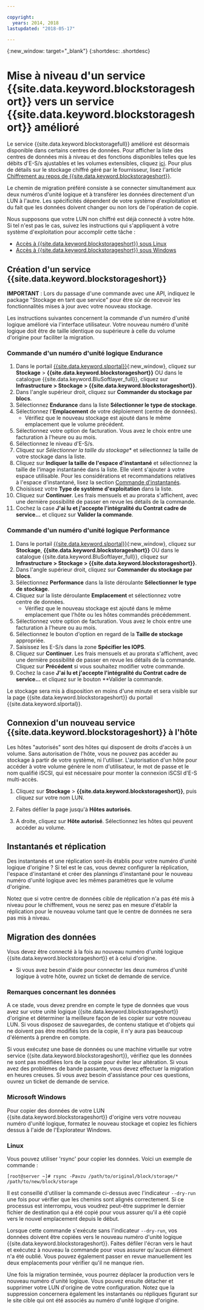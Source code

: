 ```yaml
---

copyright:
  years: 2014, 2018
lastupdated: "2018-05-17"

---
```

{:new_window: target="_blank"}
{:shortdesc: .shortdesc}

# Mise à niveau d'un service {{site.data.keyword.blockstorageshort}} vers un service {{site.data.keyword.blockstorageshort}} amélioré

Le service {{site.data.keyword.blockstoragefull}} amélioré est désormais disponible dans certains centres de données. Pour afficher la liste des centres de données mis à niveau et des fonctions disponibles telles que les débits d'E-S/s ajustables et les volumes extensibles, cliquez [ici](new-ibm-block-and-file-storage-location-and-features.html). Pour plus de détails sur le stockage chiffré géré par le fournisseur, lisez l'article [Chiffrement au repos de {{site.data.keyword.blockstorageshort}}](block-file-storage-encryption-rest.html). 

Le chemin de migration préféré consiste à se connecter simultanément aux deux numéros d'unité logique et à transférer les données directement d'un LUN à l'autre. Les spécificités dépendent de votre système d'exploitation et du fait que les données doivent changer ou non lors de l'opération de copie. 

Nous supposons que votre LUN non chiffré est déjà connecté à votre hôte. Si tel n'est pas le cas, suivez les instructions qui s'appliquent à votre système d'exploitation pour accomplir cette tâche :

- [Accès à {{site.data.keyword.blockstorageshort}} sous Linux](accessing_block_storage_linux.html)
- [Accès à {{site.data.keyword.blockstorageshort}} sous Windows](accessing-block-storage-windows.html)

 
## Création d'un service {{site.data.keyword.blockstorageshort}}

**IMPORTANT** : Lors du passage d'une commande avec une API, indiquez le package "Stockage en tant que service" pour être sûr de recevoir les fonctionnalités mises à jour avec votre nouveau stockage. 

Les instructions suivantes concernent la commande d'un numéro d'unité logique amélioré via l'interface utilisateur. Votre nouveau numéro d'unité logique doit être de taille identique ou supérieure à celle du volume d'origine pour faciliter la migration.

### Commande d'un numéro d'unité logique Endurance

1. Dans le portail [{{site.data.keyword.slportal}}](https://control.softlayer.com/){:new_window}, cliquez sur **Stockage** > **{{site.data.keyword.blockstorageshort}}** OU dans le catalogue {{site.data.keyword.BluSoftlayer_full}}, cliquez sur **Infrastructure > Stockage > {{site.data.keyword.blockstorageshort}}**.
2. Dans l'angle supérieur droit, cliquez sur **Commander du stockage par blocs**.
3. Sélectionnez **Endurance** dans la liste **Sélectionner le type de stockage**. 
4. Sélectionnez l'**Emplacement** de votre déploiement (centre de données).
   - Vérifiez que le nouveau stockage est ajouté dans le même emplacement que le volume précédent. 
5. Sélectionnez votre option de facturation. Vous avez le choix entre une facturation à l'heure ou au mois. 
6. Sélectionnez le niveau d'E-S/s. 
7. Cliquez sur *Sélectionner la taille du stockage** et sélectionnez la taille de votre stockage dans la liste.
8. Cliquez sur **Indiquer la taille de l'espace d'instantané** et sélectionnez la taille de l'image instantanée dans la liste. Elle vient s'ajouter à votre espace utilisable. Pour les considérations et recommandations relatives à l'espace d'instantané, lisez la section [Commande d'instantanés](ordering-snapshots.html).
9. Choisissez votre **Type de système d'exploitation** dans la liste. 
10. Cliquez sur **Continuer**. Les frais mensuels et au prorata s'affichent, avec une dernière possibilité de passer en revue les détails de la commande.
11. Cochez la case **J'ai lu et j'accepte l'intégralité du Contrat cadre de service...** et cliquez sur **Valider la commande**. 

### Commande d'un numéro d'unité logique Performance

1. Dans le portail [{{site.data.keyword.slportal}}](https://control.softlayer.com/){:new_window}, cliquez sur **Stockage**, **{{site.data.keyword.blockstorageshort}}** OU dans le catalogue {{site.data.keyword.BluSoftlayer_full}}, cliquez sur **Infrastructure > Stockage > {{site.data.keyword.blockstorageshort}}**.
2. Dans l'angle supérieur droit, cliquez sur **Commander du stockage par blocs**.
3. Sélectionnez **Performance** dans la liste déroulante **Sélectionner le type de stockage**.
4. Cliquez sur la liste déroulante **Emplacement** et sélectionnez votre centre de données.
   - Vérifiez que le nouveau stockage est ajouté dans le même emplacement que l'hôte ou les hôtes commandés précédemment.
5. Sélectionnez votre option de facturation. Vous avez le choix entre une facturation à l'heure ou au mois. 
6. Sélectionnez le bouton d'option en regard de la **Taille de stockage** appropriée.
7. Saisissez les E-S/s dans la zone **Spécifier les IOPS**.
8. Cliquez sur **Continuer**. Les frais mensuels et au prorata s'affichent, avec une dernière possibilité de passer en revue les détails de la commande. Cliquez sur **Précédent** si vous souhaitez modifier votre commande.
9. Cochez la case **J'ai lu et j'accepte l'intégralité du Contrat cadre de service...** et cliquez sur le bouton **Valider la commande. 


Le stockage sera mis à disposition en moins d'une minute et sera visible sur la page {{site.data.keyword.blockstorageshort}} du portail {{site.data.keyword.slportal}}.


 
## Connexion d'un nouveau service {{site.data.keyword.blockstorageshort}} à l'hôte

Les hôtes "autorisés" sont des hôtes qui disposent de droits d'accès à un volume. Sans autorisation de l'hôte, vous ne pouvez pas accéder au stockage à partir de votre système, ni l'utiliser. L'autorisation d'un hôte pour accéder à votre volume génère le nom d'utilisateur, le mot de passe et le nom qualifié iSCSI, qui est nécessaire pour monter la connexion iSCSI d'E-S multi-accès.

1. Cliquez sur **Stockage** > **{{site.data.keyword.blockstorageshort}}**, puis cliquez sur votre nom LUN.

2. Faites défiler la page jusqu'à **Hôtes autorisés**. 

3. A droite, cliquez sur **Hôte autorisé**. Sélectionnez les hôtes qui peuvent accéder au volume.

 
## Instantanés et réplication

Des instantanés et une réplication sont-ils établis pour votre numéro d'unité logique d'origine ? Si tel est le cas, vous devrez configurer la réplication, l'espace d'instantané et créer des plannings d'instantané pour le nouveau numéro d'unité logique avec les mêmes paramètres que le volume d'origine. 

Notez que si votre centre de données cible de réplication n'a pas été mis à niveau pour le chiffrement, vous ne serez pas en mesure d'établir la réplication pour le nouveau volume tant que le centre de données ne sera pas mis à niveau.

 
## Migration des données

Vous devez être connecté à la fois au nouveau numéro d'unité logique {{site.data.keyword.blockstorageshort}} et à celui d'origine.  
- Si vous avez besoin d'aide pour connecter les deux numéros d'unité logique à votre hôte, ouvrez un ticket de demande de service. 

### Remarques concernant les données

A ce stade, vous devez prendre en compte le type de données que vous avez sur votre unité logique {{site.data.keyword.blockstorageshort}} d'origine et déterminer la meilleure façon de les copier sur votre nouveau LUN. Si vous disposez de sauvegardes, de contenu statique et d'objets qui ne doivent pas être modifiés lors de la copie, il n'y aura pas beaucoup d'éléments à prendre en compte.

Si vous exécutez une base de données ou une machine virtuelle sur votre service {{site.data.keyword.blockstorageshort}}, vérifiez que les données ne sont pas modifiées lors de la copie pour éviter leur altération. Si vous avez des problèmes de bande passante, vous devez effectuer la migration en heures creuses. Si vous avez besoin d'assistance pour ces questions, ouvrez un ticket de demande de service.
 
### Microsoft Windows

Pour copier des données de votre LUN {{site.data.keyword.blockstorageshort}} d'origine vers votre nouveau numéro d'unité logique, formatez le nouveau stockage et copiez les fichiers dessus à l'aide de l'Explorateur Windows.

 
### Linux

Vous pouvez utiliser 'rsync' pour copier les données. Voici un exemple de commande :

```
[root@server ~]# rsync -Pavzu /path/to/original/block/storage/* /path/to/new/block/storage
```

Il est conseillé d'utiliser la commande ci-dessus avec l'indicateur `--dry-run` une fois pour vérifier que les chemins sont alignés correctement. Si ce processus est interrompu, vous voudrez peut-être supprimer le dernier fichier de destination qui a été copié pour vous assurer qu'il a été copié vers le nouvel emplacement depuis le début.

Lorsque cette commande s'exécute sans l'indicateur `--dry-run`, vos données doivent être copiées vers le nouveau numéro d'unité logique {{site.data.keyword.blockstorageshort}}. Faites défiler l'écran vers le haut et exécutez à nouveau la commande pour vous assurer qu'aucun élément n'a été oublié. Vous pouvez également passer en revue manuellement les deux emplacements pour vérifier qu'il ne manque rien.

Une fois la migration terminée, vous pourrez déplacer la production vers le nouveau numéro d'unité logique. Vous pouvez ensuite détacher et supprimer votre LUN d'origine de votre configuration. Notez que la suppression concernera également les instantanés ou répliques figurant sur le site cible qui ont été associés au numéro d'unité logique d'origine.
